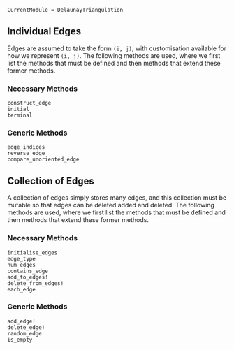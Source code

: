 ```@meta
CurrentModule = DelaunayTriangulation
```

## Individual Edges 

Edges are assumed to take the form `(i, j)`, with customisation available for how we represent `(i, j)`. The following methods are used, where we first list the methods that must be defined and then methods that extend these former methods. 

### Necessary Methods 

```@docs 
construct_edge 
initial
terminal
```

### Generic Methods 

```@docs 
edge_indices 
reverse_edge
compare_unoriented_edge
```

## Collection of Edges 

A collection of edges simply stores many edges, and this collection must be mutable so that edges can be deleted added and deleted. The following methods are used, where we first list the methods that must be defined and then methods that extend these former methods. 

### Necessary Methods 

```@docs 
initialise_edges 
edge_type 
num_edges 
contains_edge 
add_to_edges! 
delete_from_edges! 
each_edge 
```

### Generic Methods 

```@docs 
add_edge!
delete_edge!
random_edge 
is_empty 
```